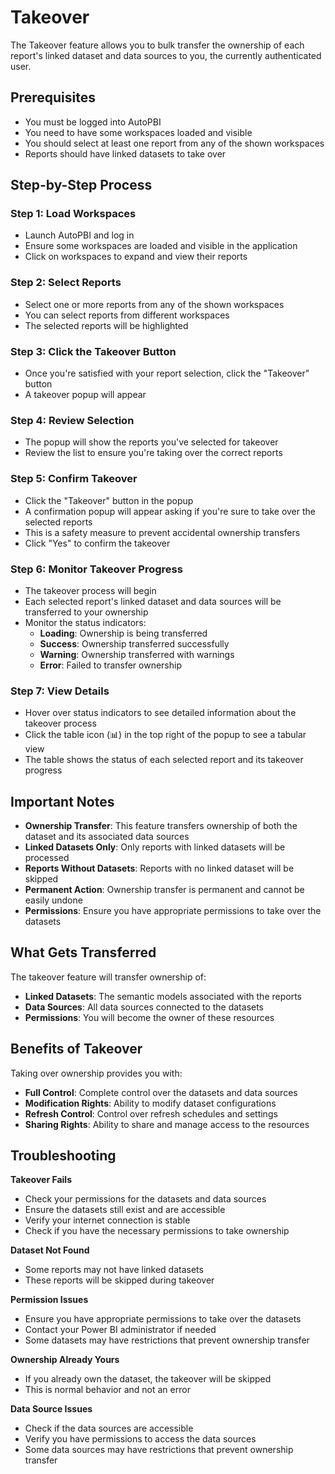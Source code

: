 # Takeover

The Takeover feature allows you to bulk transfer the ownership of each report's linked dataset and data sources to you, the currently authenticated user.

## Prerequisites

- You must be logged into AutoPBI
- You need to have some workspaces loaded and visible
- You should select at least one report from any of the shown workspaces
- Reports should have linked datasets to take over

## Step-by-Step Process

### Step 1: Load Workspaces
- Launch AutoPBI and log in
- Ensure some workspaces are loaded and visible in the application
- Click on workspaces to expand and view their reports

### Step 2: Select Reports
- Select one or more reports from any of the shown workspaces
- You can select reports from different workspaces
- The selected reports will be highlighted

### Step 3: Click the Takeover Button
- Once you're satisfied with your report selection, click the "Takeover" button
- A takeover popup will appear

### Step 4: Review Selection
- The popup will show the reports you've selected for takeover
- Review the list to ensure you're taking over the correct reports

### Step 5: Confirm Takeover
- Click the "Takeover" button in the popup
- A confirmation popup will appear asking if you're sure to take over the selected reports
- This is a safety measure to prevent accidental ownership transfers
- Click "Yes" to confirm the takeover

### Step 6: Monitor Takeover Progress
- The takeover process will begin
- Each selected report's linked dataset and data sources will be transferred to your ownership
- Monitor the status indicators:
  - **Loading**: Ownership is being transferred
  - **Success**: Ownership transferred successfully
  - **Warning**: Ownership transferred with warnings
  - **Error**: Failed to transfer ownership

### Step 7: View Details
- Hover over status indicators to see detailed information about the takeover process
- Click the table icon (📊) in the top right of the popup to see a tabular view
- The table shows the status of each selected report and its takeover progress

## Important Notes

- **Ownership Transfer**: This feature transfers ownership of both the dataset and its associated data sources
- **Linked Datasets Only**: Only reports with linked datasets will be processed
- **Reports Without Datasets**: Reports with no linked dataset will be skipped
- **Permanent Action**: Ownership transfer is permanent and cannot be easily undone
- **Permissions**: Ensure you have appropriate permissions to take over the datasets

## What Gets Transferred

The takeover feature will transfer ownership of:
- **Linked Datasets**: The semantic models associated with the reports
- **Data Sources**: All data sources connected to the datasets
- **Permissions**: You will become the owner of these resources

## Benefits of Takeover

Taking over ownership provides you with:
- **Full Control**: Complete control over the datasets and data sources
- **Modification Rights**: Ability to modify dataset configurations
- **Refresh Control**: Control over refresh schedules and settings
- **Sharing Rights**: Ability to share and manage access to the resources

## Troubleshooting

**Takeover Fails**
- Check your permissions for the datasets and data sources
- Ensure the datasets still exist and are accessible
- Verify your internet connection is stable
- Check if you have the necessary permissions to take ownership

**Dataset Not Found**
- Some reports may not have linked datasets
- These reports will be skipped during takeover

**Permission Issues**
- Ensure you have appropriate permissions to take over the datasets
- Contact your Power BI administrator if needed
- Some datasets may have restrictions that prevent ownership transfer

**Ownership Already Yours**
- If you already own the dataset, the takeover will be skipped
- This is normal behavior and not an error

**Data Source Issues**
- Check if the data sources are accessible
- Verify you have permissions to access the data sources
- Some data sources may have restrictions that prevent ownership transfer 